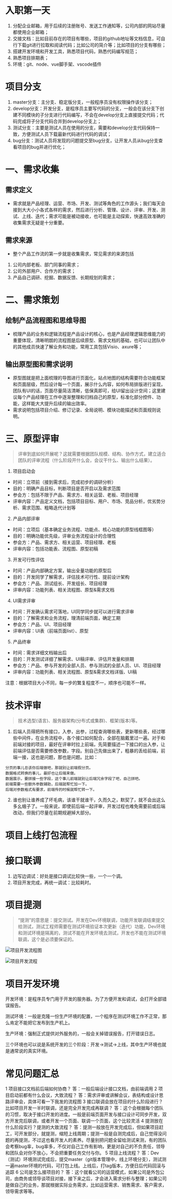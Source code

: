 # 入职第一天
1. 分配企业邮箱，用于后续的注册账号、发送工作通知等，公司内部的网站尽量都使用企业邮箱；
2. 交接文档：比如目前存在的项目有哪些，项目的github地址等文档信息，可自行下载git进行拉取和阅读代码；比如公司的简介等；比如项目的分支有哪些；
3. 搭建开发环境和开发工具，熟悉项目代码，熟悉代码编写规范；
4. 熟悉项目排期表；
4. 环境：git、node、vue脚手架、vscode插件

# 项目分支
1. master分支：主分支、稳定版分支，一般程序员没有权限操作该分支；
2. develop分支：开发分支，是程序员主要写代码的分支，一般会在该分支下创建不同模块的子分支进行代码编写，不会在develop分支上直接提交代码；代码完成将子分支代码合并到develop分支上；
3. 测试分支：主要是测试人员在使用的分支，需要和develop分支代码保持一致，方便测试人员下载最新代码进行代码的调试；
4. bug分支：测试人员将发现的问题提交至bug分支，让开发人员从bug分支查看项目的bug并进行优化；

# 一、需求收集

## 需求定义
  - 需求就是产品经理、运营、市场、开发、测试等角色的工作源头；我们每天会接到大大小小各式各样的需求，然后进行分析、管理、设计、评审、开发、测试、上线、迭代；需求可能是被动接收，也可能是主动探索，快速高效准确的收集需求无疑是十分重要。

## 需求来源
  - 整个产品工作流的第一步就是收集需求，常见需求的来源包括
  1. 公司内部老板、部门同事的需求；
  2. 公司外部用户、合作方的需求；
  3. 产品自己调研、挖掘、数据反馈、长期规划的需求；

# 二、需求策划

## 绘制产品流程图和思维导图
  - 梳理产品的业务和逻辑流程是产品设计的核心，也是产品经理逻辑思维能力的重要体现，清晰明朗的流程图是后续原型、需求文档的基础，也可以让团队中的其他成员快速了解业务和功能，常用工具包括Visio、axure等；

## 输出原型图和需求说明
  - 原型图就是把上面梳理的导图进行页面化，站点地图的结构需要符合功能框架和页面层级，然后设计每一个页面，展示什么内容，如何布局排版进行呈现，团队有UI的话，页面尽量简洁清晰，低保真即可，给UI留出设计空间；这里建议每个产品经理在工作中逐渐整理和归档自己的原型，标准化部分控件、功能，这样能大大提升后续的输出效率。
  - 需求说明包括项目介绍、修订记录、全局说明、模块功能描述和页面规则说明。

# 三、原型评审
> 评审到底如何开展呢？这就需要根据团队规模、结构、协作方式，建立适合团队的评审流程（什么阶段开什么会，会议干什么、输出什么结果）。

1. 项目启动会
  - 时间：立项前（接到需求后，完成初步的调研分析）
  - 目的：明确产品目标，判断项目是否开启以及需求范围
  - 参会方：包括不限于产品、需求方、相关运营、老板、项目经理
  - 评审内容：产品定义文档，包括项目目标、用户、市场、竞品分析，优劣势分析、需求范围、粗略迭代计划等
2. 产品内部评审
  - 时间：立项后（基本确定业务流程、功能点、核心功能的原型线框图等）
  - 目的：明确功能优先级，评审业务流程设计的合理性
  - 参会方：产品、需求方、相关运营、项目经理、老板
  - 评审内容：包括功能表、流程图、原型初稿
3. 开发可行性评估
  - 时间：产品内部确定方案，输出全量功能的原型后
  - 目的：开发同学了解需求，评估技术可行性、提前设计架构
  - 参会方：产品、测试组长、开发组长、项目经理
  - 评审内容：功能列表、相关流程图、原型&需求文档
4. UI需求评审
  - 时间：开发确认需求可落地，UI同学同步就可以进行需求评审
  - 目的：了解需求和业务流程，理清前端页面，确定工期
  - 参会方：产品、UI、项目经理
  - 评审内容：UI表（前端页面list）、原型
5. 产品终审
  - 时间：需求详细文档输出后
  - 目的：开发测试详细了解需求、UI稿评审、评估开发量和排期
  - 参会方：产品、参与开发的全部人员、参与测试的全部人员、UI、项目经理
  - 评审内容：功能列表、相关流程图、原型&需求文档详版、UI稿

注意：根据项目大小不同，每一步的繁复程度不一，顺序也可能不一样。

# 技术评审
> 技术选型(语言)、服务器架构(分布式或集群)、框架(版本)等。

1. 后端人员得把所有接口，入参，出参，过程查询哪些表，更新哪些表，经过哪些中间件，在业务流程中，各个接口如何配合，全部在脑戴里过一遍。对于和前端对接的项目，最好在评审时拉上前端，先简要描述一下接口的出入参，让前端评估是否需要修改参数，字段。别自己先做出来了，粗暴的丢给前端，前端一接，这也是问题，那也是问题。比如：
```
分页的事儿总该你后端做吧，那就别让前端假分页。
数据格式转换的事儿，最好也让后端来做。
数据展示，要拼接一些字段，这个事儿前端就别让后端冗余字段了吧，自己拼吧。
前端需要一些额外参数辅助，后端就帮忙加一下。
后端对参数格式有要求，前端传的时候就帮忙转一下。
```
2. 谁也别让谁养成了坏毛病，该谁干就谁干，久而久之，默契了，就不会出这么多幺蛾子了。一般来说，即使前后端一起评审，开发过程也难免需要前或后端改动，但我们尽量在前期规避掉大部分。

# 项目上线打包流程

# 接口联调

1. 边写边调试：好处是接口调试比较快一些，一个一个调。
2. 项目开发完成，再统一调试：比较耗时。

# 项目提测

> “提测”的意思是：提交测试。开发在Dev环境联调，功能开发联调结束提交给测试，测试工程师需要在测试环境验证本次更新（迭代）功能，Dev环境和测试环境是隔离的，测试不能在开发环境去测试，开发也不能在测试环境联调，这个是必须要保证的。

![项目开发流程图](https://img-blog.csdnimg.cn/df393dd0f6554a9eb4d96ad6c965b39a.png?x-oss-process=image/watermark,type_d3F5LXplbmhlaQ,shadow_50,text_Q1NETiBA5Yav5pmo6Iq4,size_20,color_FFFFFF,t_70,g_se,x_16#pic_center)

![项目开发流程](C:\Users\Harry\Downloads\default.jpg)

# 项目开发环境

开发环境：是程序员专门用于开发的服务器。为了方便开发和调试，会打开全部错误报告。

测试环境：一般是克隆一份生产环境的配置，一个程序在测试环境工作不正常，那么肯定不能把它发布到生产机上。

生产环境：强制正式提供对外服务的，一般会关掉错误报告，打开错误日志。

三个环境也可以说是系统开发的三个阶段：开发->测试->上线，其中生产环境也就是通常说的真实环境。

# 常见问题汇总

1 项目接口文档前后端如何协商？
答：一般后端设计接口文档，由前端调用
2 项目启动前都有什么会议，大致流程？
答：需求评审或讲解会议，表结构或设计思路评审会，具体可看一下我发的流程图
3 接口联调会放在项目的什么阶段进行？比如项目开发一半时联调，还是完全开发完成再联调？
答：这个会根据每个团队的习惯，取决于接口开发的进度。一般是前端页面开发与接口设计可同步开发，双方开发完后联调，或者开发一个页面、联调一个页面，这个比较灵活
4 提测放在什么阶段实行？提测的大致流程？
答：提测一般放在开发完成后，但如果项目赶工，可开发部分，就提测，缩短上线周期；提测一般是自测完成后，自己觉得没问题的再提测，不过这也看开发人的素养。尽量别把问题全留给测试来测，有的团队会考察bug率，bug率多，不仅对自己工作有影响，更是对自己的不负责任，领导和团队会对你不放心，不会把重要任务交付与你。
5 项目上线流程？
答：Dev（测试）环境测试完成后，提交master（git版本管理中，线上环境分支），测试测一遍master环境的代码，可打包上线。上线后，打tag版本，方便日后代码回滚与追踪
6 公司是怎么接项目的？
答：这个就看公司的运营模式，如果公司是外包公司，由商务或领导谈项目对接，接下来之后，才会进入需求分析与整理；如果公司是做自己的业务，那就根据实际业务需求，比如运营需求、销售需求、客户需求，领导需求等等。
